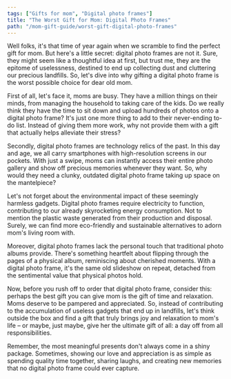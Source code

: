 ```yaml
---
tags: ["Gifts for mom", "Digital photo frames"]
title: "The Worst Gift for Mom: Digital Photo Frames"
path: "/mom-gift-guide/worst-gift-digital-photo-frames"
---
```


Well folks, it's that time of year again when we scramble to find the perfect gift for mom. But here's a little secret: digital photo frames are not it. Sure, they might seem like a thoughtful idea at first, but trust me, they are the epitome of uselessness, destined to end up collecting dust and cluttering our precious landfills. So, let's dive into why gifting a digital photo frame is the worst possible choice for dear old mom.

First of all, let's face it, moms are busy. They have a million things on their minds, from managing the household to taking care of the kids. Do we really think they have the time to sit down and upload hundreds of photos onto a digital photo frame? It's just one more thing to add to their never-ending to-do list. Instead of giving them more work, why not provide them with a gift that actually helps alleviate their stress?

Secondly, digital photo frames are technology relics of the past. In this day and age, we all carry smartphones with high-resolution screens in our pockets. With just a swipe, moms can instantly access their entire photo gallery and show off precious memories whenever they want. So, why would they need a clunky, outdated digital photo frame taking up space on the mantelpiece?

Let's not forget about the environmental impact of these seemingly harmless gadgets. Digital photo frames require electricity to function, contributing to our already skyrocketing energy consumption. Not to mention the plastic waste generated from their production and disposal. Surely, we can find more eco-friendly and sustainable alternatives to adorn mom's living room with.

Moreover, digital photo frames lack the personal touch that traditional photo albums provide. There's something heartfelt about flipping through the pages of a physical album, reminiscing about cherished moments. With a digital photo frame, it's the same old slideshow on repeat, detached from the sentimental value that physical photos hold.

Now, before you rush off to order that digital photo frame, consider this: perhaps the best gift you can give mom is the gift of time and relaxation. Moms deserve to be pampered and appreciated. So, instead of contributing to the accumulation of useless gadgets that end up in landfills, let's think outside the box and find a gift that truly brings joy and relaxation to mom's life – or maybe, just maybe, give her the ultimate gift of all: a day off from all responsibilities.

Remember, the most meaningful presents don't always come in a shiny package. Sometimes, showing our love and appreciation is as simple as spending quality time together, sharing laughs, and creating new memories that no digital photo frame could ever capture.
